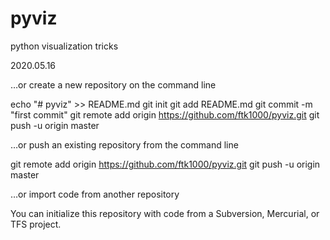 # pyviz
python visualization tricks

2020.05.16


…or create a new repository on the command line

  echo "# pyviz" >> README.md
  git init
  git add README.md
  git commit -m "first commit"
  git remote add origin https://github.com/ftk1000/pyviz.git
  git push -u origin master
                
…or push an existing repository from the command line

  git remote add origin https://github.com/ftk1000/pyviz.git
  git push -u origin master

…or import code from another repository

You can initialize this repository with code from a Subversion, Mercurial, or TFS project.

